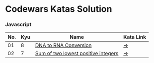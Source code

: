 # Codewars Katas Solution

### Javascript

| No. | Kyu | Name                                                                                          | Kata Link                                                    |
| --- | --- | --------------------------------------------------------------------------------------------- | ------------------------------------------------------------ |
| 01  | 8   | [DNA to RNA Conversion](javascript/8_kyu_dna_to_rna_conversion.js)                            | [→](https://www.codewars.com/kata/5556282156230d0e5e000089/) |
| 02  | 7   | [Sum of two lowest positive integers](javascript/7_kyu_sum_of_two_lowest_positive_integer.js) | [→](https://www.codewars.com/kata/558fc85d8fd1938afb000014)  |
